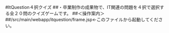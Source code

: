 #ItQuestion４択クイズ
##・卒業制作の成果物で、IT関連の問題を４択で選択する全２０問のクイズゲームです。
##＜操作案内＞
##/src/main/webapp/itquestion/frame.jsp←このファイルから起動してください。

